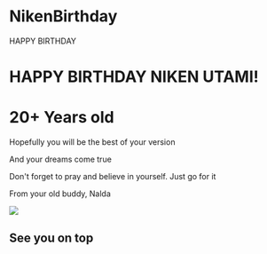 # NikenBirthday
<html>
    <head>
        <meta charset="utf-8">
        <tittle>HAPPY BIRTHDAY</tittle>
        <link href="project.css" rel="stylesheet">
    </head>
    <div class="header">
        <body>
        <div class="main">
            <div class="copy-container">
            <h1>HAPPY BIRTHDAY NIKEN UTAMI!</h1>
            <h1>20+ Years old</h1>
            <p>Hopefully you will be the best of your version</p>
            <p>And your dreams come true</p>
            <p>Don't forget to pray and believe in yourself. Just go for it</p>
            <p>From your old buddy, Nalda</p> 
            <div class="contents-item">
                <img src="https://image.freepik.com/free-vector/happy-birthday-background_1344-43.jpg">
            </div>
        </div>
        <footer>
                <h2>See you on top</h2>
        </footer>
      </div>
    </body>
</html>
  
